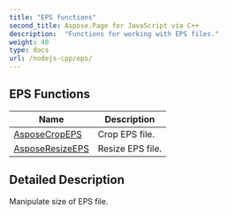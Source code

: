 ```yaml
---
title: "EPS functions"
second_title: Aspose.Page for JavaScript via C++
description:  "Functions for working with EPS files."
weight: 40
type: docs
url: /nodejs-cpp/eps/
---
```


## EPS Functions

|      Name      |  Description   |
| -------------- | -------------- |
| [AsposeCropEPS](./cropeps/) | Crop EPS file. |
| [AsposeResizeEPS](./resizeeps/) | Resize EPS file. |

## Detailed Description

Manipulate size of EPS file.


